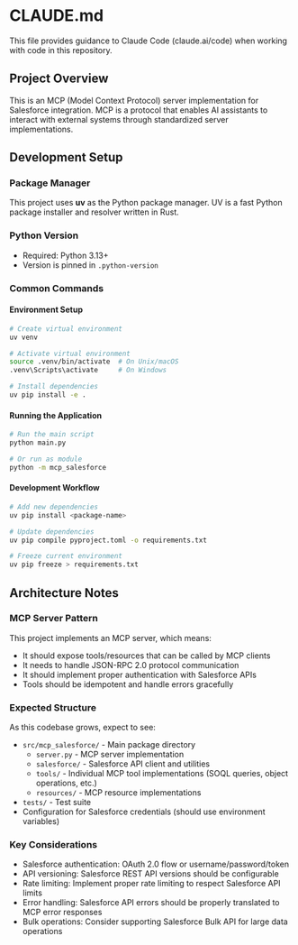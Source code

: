 # CLAUDE.md

This file provides guidance to Claude Code (claude.ai/code) when working with code in this repository.

## Project Overview

This is an MCP (Model Context Protocol) server implementation for Salesforce integration. MCP is a protocol that enables AI assistants to interact with external systems through standardized server implementations.

## Development Setup

### Package Manager
This project uses **uv** as the Python package manager. UV is a fast Python package installer and resolver written in Rust.

### Python Version
- Required: Python 3.13+
- Version is pinned in `.python-version`

### Common Commands

#### Environment Setup
```bash
# Create virtual environment
uv venv

# Activate virtual environment
source .venv/bin/activate  # On Unix/macOS
.venv\Scripts\activate     # On Windows

# Install dependencies
uv pip install -e .
```

#### Running the Application
```bash
# Run the main script
python main.py

# Or run as module
python -m mcp_salesforce
```

#### Development Workflow
```bash
# Add new dependencies
uv pip install <package-name>

# Update dependencies
uv pip compile pyproject.toml -o requirements.txt

# Freeze current environment
uv pip freeze > requirements.txt
```

## Architecture Notes

### MCP Server Pattern
This project implements an MCP server, which means:
- It should expose tools/resources that can be called by MCP clients
- It needs to handle JSON-RPC 2.0 protocol communication
- It should implement proper authentication with Salesforce APIs
- Tools should be idempotent and handle errors gracefully

### Expected Structure
As this codebase grows, expect to see:
- `src/mcp_salesforce/` - Main package directory
  - `server.py` - MCP server implementation
  - `salesforce/` - Salesforce API client and utilities
  - `tools/` - Individual MCP tool implementations (SOQL queries, object operations, etc.)
  - `resources/` - MCP resource implementations
- `tests/` - Test suite
- Configuration for Salesforce credentials (should use environment variables)

### Key Considerations
- Salesforce authentication: OAuth 2.0 flow or username/password/token
- API versioning: Salesforce REST API versions should be configurable
- Rate limiting: Implement proper rate limiting to respect Salesforce API limits
- Error handling: Salesforce API errors should be properly translated to MCP error responses
- Bulk operations: Consider supporting Salesforce Bulk API for large data operations
